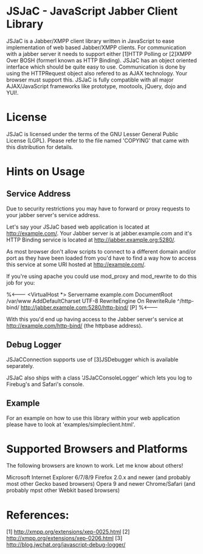 JSJaC - JavaScript Jabber Client Library
========================================

JSJaC is a Jabber/XMPP client library written in JavaScript to ease
implementation of web based Jabber/XMPP clients. For communication
with a jabber server it needs to support either [1]HTTP Polling or
[2]XMPP Over BOSH (formerl known as HTTP Binding).
JSJaC has an object oriented interface which should be quite easy to
use.
Communication is done by using the HTTPRequest object also refered to
as AJAX technology. Your browser must support this.
JSJaC is fully compatible with all major AJAX/JavaScript frameworks
like prototype, mootools, jQuery, dojo and YUI!.

License
=======

JSJaC is licensed under the terms of the GNU Lesser General Public 
License (LGPL). Please refer to the file named 'COPYING' that came with 
this distribution for details.

Hints on Usage
==============

Service Address
---------------

Due to security restrictions you may have to forward or proxy requests
to your jabber server's service address.

Let's say your JSJaC based web application is located at
http://example.com/. Your Jabber server is at jabber.example.com and
it's HTTP Binding service is located at
http://jabber.example.org:5280/.

As most browser don't allow scripts to connect to a different domain
and/or port as they have been loaded from you'd have to find a way how
to access this service at some URI hosted at http://example.com/.

If you're using apache you could use mod_proxy and mod_rewrite to do
this job for you:

%<---
<VirtualHost *>
  Servername example.com
  DocumentRoot /var/www
  AddDefaultCharset UTF-8
  RewriteEngine On
  RewriteRule ^/http-bind/ http://jabber.example.com:5280/http-bind/ [P]
</VirtualHost>
%<---

With this you'd end up having access to the Jabber server's service at
http://example.com/http-bind/ (the httpbase address).


Debug Logger
------------

JSJaCConnection supports use of [3]JSDebugger which is available
separately.

JSJaC also ships with a class 'JSJaCConsoleLogger' which lets you log to
Firebug's and Safari's console.


Example
-------
For an example on how to use this library within your web application
please have to look at 'examples/simpleclient.html'.

Supported Browsers and Platforms
================================

The following browsers are known to work. Let me know about others!

Microsoft Internet Explorer 6/7/8/9
Firefox 2.0.x and newer (and probably most other Gecko based browsers)
Opera 9 and newer
Chrome/Safari (and probably mpst other Webkit based browsers)


References:
===========
[1] http://xmpp.org/extensions/xep-0025.html
[2] http://xmpp.org/extensions/xep-0206.html
[3] http://blog.jwchat.org/javascript-debug-logger/